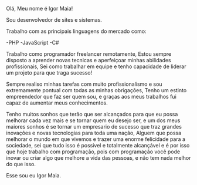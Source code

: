 Olá, Meu nome é Igor Maia!

Sou desenvolvedor de sites e sistemas.

Trabalho com as principais linguagens do mercado como:

-PHP
-JavaScript
-C#

Trabalho como programador freelancer remotamente,
Estou sempre disposto a aprender novas tecnicas e aperfeiçoar minhas abilidades profissionais,
Sei como trabalhar em equipe e tenho capacidade de liderar um projeto para que traga sucesso!

Sempre realiso minhas tarefas com muito profissionalismo e sou extremamente pontual com todas as minhas obrigações,
Tenho um estinto empreendedor que faz ser quem sou, e graças aos meus trabalhos fui capaz de aumentar meus conhecimentos.

Tenho muitos sonhos que terão que ser alcançados para que eu possa melhorar cada vez mais e se tornar quem eu desejo ser, e um dos meus maiores sonhos é se tornar um empresario de sucesso que traz grandes inovações e novas tecnologias para toda uma nação, Alguem que possa melhorar o mundo em que vivemos e trazer uma enorme felicidade para a sociedade, sei que tudo isso é possivel e totalmente alcançável e é por isso que hoje trabalho com programação, pois com programação você pode inovar ou criar algo que melhore a vida das pessoas, e não tem nada melhor do que isso.

Esse sou eu Igor Maia.
